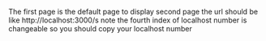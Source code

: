 The first page is the default page 
to display second page the url should be like http://localhost:3000/s
note the fourth index of localhost number is changeable so you should copy your localhost number

